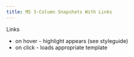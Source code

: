 ```yaml
---
title: M5 3-Column Snapshots With Links
---
```


Links

- on hover - highlight appears (see styleguide)
- on click - loads appropriate template

